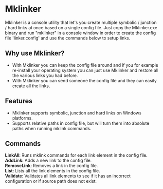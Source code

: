 # Mklinker
Mklinker is a console utility that let's you create multiple symbolic / junction / hard links at once based on a single config file. Just copy the Mklinker.exe binary and run "mklinker" in a console window in order to create the config file 'linker.config' and use the commands below to setup links.

## Why use Mklinker?
- With Mklinker you can keep the config file around and if you for example re-install your operating system you can just use Mklinker and restore all the various links you had before.
- With Mklinker you can send someone the config file and they can easily create all the links. 

## Features
- Mklinker supports symbolic, junction and hard links on Windows platforms.
- Supports relative paths in config file, but will turn them into absolute paths when running mklink commands.

## Commands
**LinkAll**:    Runs mklink commands for each link element in the config file.  
**AddLink**:    Adds a new link to the config file.  
**RemoveLink**: Removes a link in the config file.  
**List**:       Lists all the link elements in the config file.  
**Validate**:	Validates all link elements to see if it has an incorrect configuration or if source path does not exist.  
